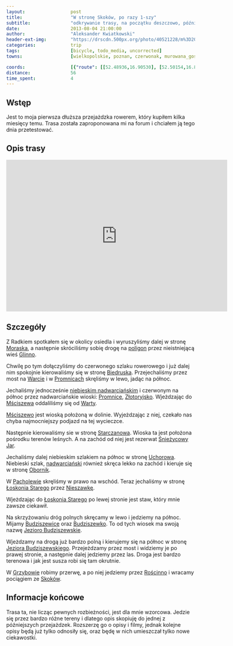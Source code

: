 ```yaml
---
layout:                 post
title:                  "W stronę Skoków, po razy 1-szy"
subtitle:               "odkrywanie trasy, na początku deszczowo, później lepiej"
date:                   2013-08-04 21:00:00
author:                 "Aleksander Kwiatkowski"
header-ext-img:         "https://drscdn.500px.org/photo/40521228/m%3D2048/01442be977b7390281beb951e5f3e7f9"
categories:             trip
tags:                   [bicycle, todo_media, uncorrected]
towns:                  [wielkopolskie, poznan, czerwonak, murowana_goslina, rogozno, skoki]

coords:                 [{"route": [[52.48936,16.90530], [52.50154,16.88942], [52.50786,16.88787], [52.52112,16.91174], [52.53052,16.91388], [52.54321,16.94864],   [52.54164,16.96589], [52.57660,16.96014], [52.58365,16.97182], [52.63670,16.94564], [52.65581,16.95834], [52.66290,17.05748], [52.69469,17.07052], [52.71393,17.09498], [52.70691,17.10906], [52.68517,17.14631], [52.67211,17.15343], [52.67450,17.16176]], "type": "bicycle"}]
distance:               56
time_spent:             4
---
```


[wiki-morasko]:         https://pl.wikipedia.org/wiki/Morasko
[wiki-glinno]:          https://pl.wikipedia.org/wiki/Glinno_(powiat_pozna%C5%84ski)
[wiki-poligon]:         https://pl.wikipedia.org/wiki/Poligon_Biedrusko
[wiki-biedrusko]:       https://pl.wikipedia.org/wiki/Biedrusko
[wiki-nadwarcianski]:   https://pl.wikipedia.org/wiki/Nadwarcia%C5%84ski_Szlak_Rowerowy
[wiki-warta]:           https://pl.wikipedia.org/wiki/Warta
[wiki-promnice]:        https://pl.wikipedia.org/wiki/Promnice_(gmina_Czerwonak)
[wiki-msciszewo]:       https://pl.wikipedia.org/wiki/M%C5%9Bciszewo
[wiki-zlotoryjsko]:     https://pl.wikipedia.org/wiki/Z%C5%82otoryjsko
[wiki-starczanowo]:     https://pl.wikipedia.org/wiki/Starczanowo_(wie%C5%9B_w_powiecie_pozna%C5%84skim)
[wiki-sniezycowy]:      https://pl.wikipedia.org/wiki/Rezerwat_przyrody_%C5%9Anie%C5%BCycowy_Jar
[wiki-oborniki]:        https://pl.wikipedia.org/wiki/Oborniki
[wiki-uchorowo]:        https://pl.wikipedia.org/wiki/Uchorowo
[wiki-loskon]:          https://pl.wikipedia.org/wiki/%C5%81osko%C5%84_Stary
[wiki-nieszawka]:       https://pl.wikipedia.org/wiki/Nieszawka_(wojew%C3%B3dztwo_wielkopolskie)
[wiki-budziszewice]:    https://pl.wikipedia.org/wiki/Budziszewice_(wojew%C3%B3dztwo_wielkopolskie)
[wiki-budziszewko]:     https://pl.wikipedia.org/wiki/Budziszewko
[wiki-jezioro-budz]:    https://pl.wikipedia.org/wiki/Jezioro_Budziszewskie
[wiki-pacholewo]:       https://pl.wikipedia.org/wiki/Pacholewo
[wiki-grzybowo]:        https://pl.wikipedia.org/wiki/Grzybowo_(powiat_w%C4%85growiecki)
[wiki-roscinno]:        https://pl.wikipedia.org/wiki/Ro%C5%9Bcinno
[wiki-skoki]:           https://pl.wikipedia.org/wiki/Skoki_(powiat_w%C4%85growiecki)


Wstęp
-----

Jest to moja pierwsza dłuższa przejażdzka rowerem, który kupiłem kilka miesięcy temu.
Trasa została zaproponowana mi na forum i chciałem ją tego dnia przetestować.

Opis trasy
----------

<iframe height='405' width='590' frameborder='0' allowtransparency='true' scrolling='no' src='https://www.strava.com/activities/137166601/embed/d2a892926e7215b43fb6860501b836e973d262f7'></iframe>

Szczegóły
---------

Z Radkiem spotkałem się w okolicy osiedla i wyruszyliśmy dalej w stronę [Moraska][wiki-morasko],
a następnie skróciliśmy sobię drogę na [poligon][wiki-poligon] przez nieistniejącą wieś [Glinno][wiki-glinno].

Chwilę po tym dołączyliśmy do czerwonego szlaku rowerowego i już dalej nim spokojnie kierowaliśmy się
w stronę [Biedruska][wiki-biedrusko]. Przejechaliśmy przez most na [Warcie][wiki-warta] i
w [Promnicach][wiki-promnice] skręliśmy w lewo, jadąc na północ.

Jechaliśmy jednocześnie [niebieskim nadwarciańskim][wiki-nadwarcianski] i czerwonym na północ przez
nadwarciańskie wioski: [Promnice][wiki-promnice], [Złotoryjsko][wiki-zlotoryjsko]. Wjeżdzając
do [Mściszewa][wiki-msciszewo] oddaliliśmy się od [Warty][wiki-warta].

[Mściszewo][wiki-msciszewo] jest wioską położoną w dolinie. Wyjeżdzając z niej, czekało nas chyba najmocniejszy
podjazd na tej wycieczce.

Następnie kierowaliśmy sie w stronę [Starczanowa][wiki-starczanowo]. Wioska ta jest położona pośrodku terenów
leśnych. A na zachód od niej jest rezerwat [Śnieżycowy Jar][wiki-sniezycowy].

Jechaliśmy dalej niebieskim szlakiem na północ w stronę [Uchorowa][wiki-uchorowo]. Niebieski szlak,
[nadwarciański][wiki-nadwarcianski] również skręca lekko na zachód i kieruje się
w stronę [Obornik][wiki-oborniki].

W [Pacholewie][wiki-pacholewo] skręliśmy w prawo na wschód. Teraz jechaliśmy w stronę
[Łoskonia Starego][wiki-loskon] przez [Nieszawkę][wiki-nieszawka].

Wjeżdzając do [Łoskonia Starego][wiki-loskon] po lewej stronie jest staw, który mnie zawsze ciekawił.

Na skrzyżowaniu dróg polnych skręcamy w lewo i jedziemy na północ. Mijamy [Budziszewice][wiki-budziszewice]
oraz [Budziszewko][wiki-budziszewko]. To od tych wiosek ma swoją nazwę [Jezioro Budziszewskie][wiki-jezioro-budz].

Wjeżdzamy na drogą już bardzo polną i kierujemy się na północ w stronę [Jeziora Budziszewskiego][wiki-jezioro-budz].
Przejeżdzamy przez most i widziemy je po prawej stronie, a następnie dalej jedziemy przez las.
Droga jest bardzo terenowa i jak jest susza robi się tam okrutnie.

W [Grzybowie][wiki-grzybowo] robimy przerwę, a po niej jedziemy przez [Rościnno][wiki-roscinno] i
wracamy pociągiem ze [Skoków][wiki-skoki].

Informacje końcowe
------------------

Trasa ta, nie licząc pewnych rozbieżności, jest dla mnie wzorcowa. Jedzie się przez bardzo różne tereny i
dlatego opis skopiuję do jednej z późniejszych przejażdzek. Rozszerzę go o opisy i filmy, jednak kolejne
opisy będą już tylko odnosiły się, oraz będę w nich umieszczał tylko nowe ciekawostki.
